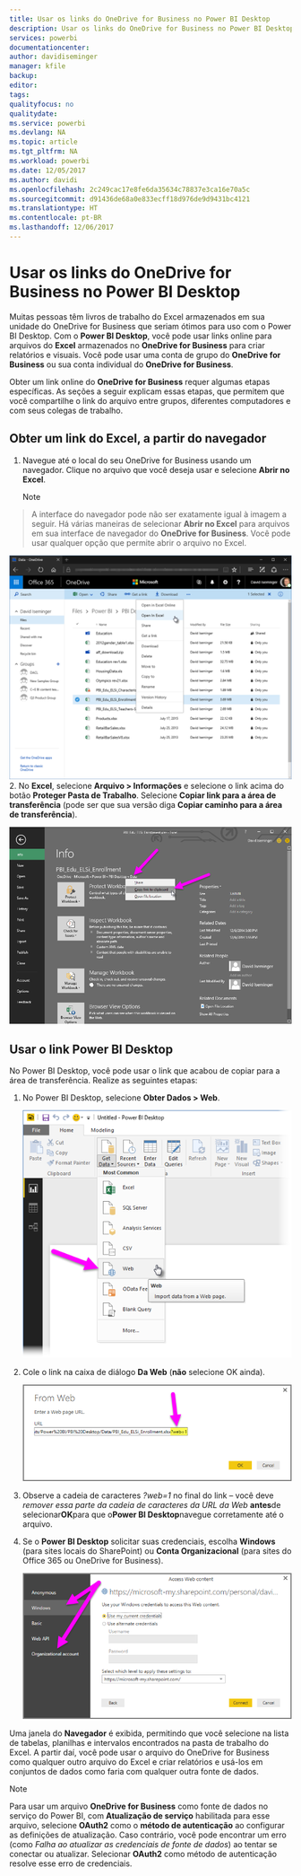 ```yaml
---
title: Usar os links do OneDrive for Business no Power BI Desktop
description: Usar os links do OneDrive for Business no Power BI Desktop
services: powerbi
documentationcenter: 
author: davidiseminger
manager: kfile
backup: 
editor: 
tags: 
qualityfocus: no
qualitydate: 
ms.service: powerbi
ms.devlang: NA
ms.topic: article
ms.tgt_pltfrm: NA
ms.workload: powerbi
ms.date: 12/05/2017
ms.author: davidi
ms.openlocfilehash: 2c249cac17e8fe6da35634c78837e3ca16e70a5c
ms.sourcegitcommit: d91436de68a0e833ecff18d976de9d9431bc4121
ms.translationtype: HT
ms.contentlocale: pt-BR
ms.lasthandoff: 12/06/2017
---
```

# <a name="use-onedrive-for-business-links-in-power-bi-desktop"></a>Usar os links do OneDrive for Business no Power BI Desktop
Muitas pessoas têm livros de trabalho do Excel armazenados em sua unidade do OneDrive for Business que seriam ótimos para uso com o Power BI Desktop. Com o **Power BI Desktop**, você pode usar links online para arquivos do **Excel** armazenados no **OneDrive for Business** para criar relatórios e visuais. Você pode usar uma conta de grupo do **OneDrive for Business** ou sua conta individual do **OneDrive for Business**.

Obter um link online do **OneDrive for Business** requer algumas etapas específicas. As seções a seguir explicam essas etapas, que permitem que você compartilhe o link do arquivo entre grupos, diferentes computadores e com seus colegas de trabalho.

## <a name="get-a-link-from-excel-starting-in-the-browser"></a>Obter um link do Excel, a partir do navegador
1. Navegue até o local do seu OneDrive for Business usando um navegador. Clique no arquivo que você deseja usar e selecione **Abrir no Excel**.
   
   > [!NOTE]
> A interface do navegador pode não ser exatamente igual à imagem a seguir. Há várias maneiras de selecionar **Abrir no Excel** para arquivos em sua interface de navegador do **OneDrive for Business**. Você pode usar qualquer opção que permite abrir o arquivo no Excel.
   > 
   > 
   
   ![](media/desktop-use-onedrive-business-links/odb-links_02.png)
2. No **Excel**, selecione **Arquivo > Informações** e selecione o link acima do botão **Proteger Pasta de Trabalho**. Selecione **Copiar link para a área de transferência** (pode ser que sua versão diga **Copiar caminho para a área de transferência**).
   
   ![](media/desktop-use-onedrive-business-links/odb-links_03.png)

## <a name="use-the-link-in-power-bi-desktop"></a>Usar o link Power BI Desktop
No Power BI Desktop, você pode usar o link que acabou de copiar para a área de transferência. Realize as seguintes etapas:

1. No Power BI Desktop, selecione **Obter Dados > Web**.
   
   ![](media/desktop-use-onedrive-business-links/odb-links_04.png)
2. Cole o link na caixa de diálogo **Da Web** (**não** selecione OK ainda).
   
    ![](media/desktop-use-onedrive-business-links/odb-links_05.png)
3. Observe a cadeia de caracteres *?web=1* no final do link – você deve *remover essa parte da cadeia de caracteres da URL da Web* **antes**de selecionar**OK**para que o**Power BI Desktop**navegue corretamente até o arquivo.
4. Se o **Power BI Desktop** solicitar suas credenciais, escolha **Windows** (para sites locais do SharePoint) ou **Conta Organizacional** (para sites do Office 365 ou OneDrive for Business).
   
   ![](media/desktop-use-onedrive-business-links/odb-links_06.png)

Uma janela do **Navegador** é exibida, permitindo que você selecione na lista de tabelas, planilhas e intervalos encontrados na pasta de trabalho do Excel. A partir daí, você pode usar o arquivo do OneDrive for Business como qualquer outro arquivo do Excel e criar relatórios e usá-los em conjuntos de dados como faria com qualquer outra fonte de dados.

> [!NOTE]
> Para usar um arquivo **OneDrive for Business** como fonte de dados no serviço do Power BI, com **Atualização de serviço** habilitada para esse arquivo, selecione **OAuth2** como o **método de autenticação** ao configurar as definições de atualização. Caso contrário, você pode encontrar um erro (como *Falha ao atualizar as credenciais de fonte de dados*) ao tentar se conectar ou atualizar. Selecionar **OAuth2** como método de autenticação resolve esse erro de credenciais.
> 
> 

